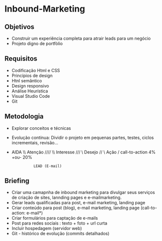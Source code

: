# Inbound-Marketing

## Objetivos
- Construir um experiência completa para atrair leads para um negócio
- Projeto digno de portfòlio 

## Requisitos 

- Codificação Html e CSS
- Princípios de design
- Htnl semântico 
- Design responsivo 
- Análise Heurística 
- Visual Studio Code
- Git 
## Metodologia 
- Explorar conceitos e técnicas 
- Evolução contínua: Dividir o projeto em pequenas partes, testes, ciclos incrementais, revisão...
- AIDA
            \\\\    Atenção    ////
              \\\  Interesse  ///
                \\  Desejo   //
                  \  Ação   /    call-to-action 4% +ou- 20%
                
                LEAD (E-mail)

## Briefing
- Criar uma camapnha  de inbound marketing para divulgar seus serviços de criação de sites, lannding pages e e-mailmarketing.
- Gerar leads qualificadas para post, e-mail marketing, landing page
- Criar conteúdo para post (blog), e-mail marketing, landing page (call-to-action: e-mail*)
- Criar formulários para captação de e-mails
- Post para redes sociais : texto + foto + url curta
- Incluir hospedagem (servidor web)
- Git - histórico de evolução (commits detalhados)


